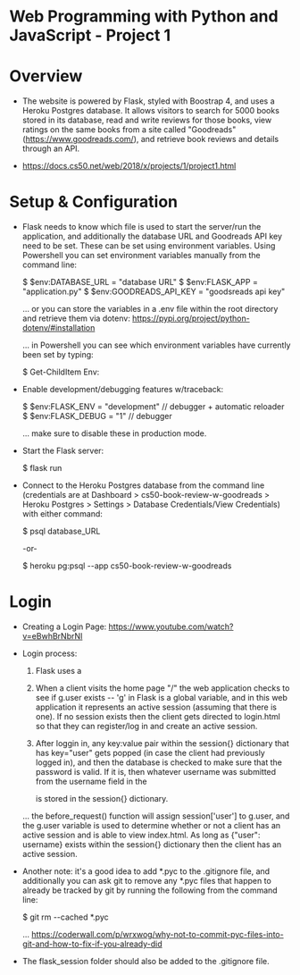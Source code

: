# Web Programming with Python and JavaScript - Project 1

# Overview
- The website is powered by Flask, styled with Boostrap 4, and uses a Heroku Postgres database. It allows visitors to search for 5000 books stored in its database, read and write reviews for those books, view ratings on the same books from a site called "Goodreads" (https://www.goodreads.com/), and retrieve book reviews and details through an API.

- https://docs.cs50.net/web/2018/x/projects/1/project1.html

# Setup & Configuration
- Flask needs to know which file is used to start the server/run the application, and additionally the database URL and Goodreads API key need to be set. These can be set using environment variables. Using Powershell you can set environment variables manually from the command line:

  $ $env:DATABASE_URL = "database URL"
  $ $env:FLASK_APP = "application.py"
  $ $env:GOODREADS_API_KEY = "goodsreads api key"

  ... or you can store the variables in a .env file within the root directory and retrieve them via dotenv: https://pypi.org/project/python-dotenv/#installation

  ... in Powershell you can see which environment variables have currently been set by typing:

    $ Get-ChildItem Env:

- Enable development/debugging features w/traceback:

  $ $env:FLASK_ENV = "development"  // debugger + automatic reloader
  $ $env:FLASK_DEBUG = "1"          // debugger

  ... make sure to disable these in production mode.

- Start the Flask server:

  $ flask run

- Connect to the Heroku Postgres database from the command line (credentials are at Dashboard > cs50-book-review-w-goodreads > Heroku Postgres > Settings > Database Credentials/View Credentials) with either command:

  $ psql database_URL

  -or-

  $ heroku pg:psql <database-name> --app cs50-book-review-w-goodreads

# Login

- Creating a Login Page: https://www.youtube.com/watch?v=eBwhBrNbrNI

- Login process:

  1. Flask uses a 

  1. When a client visits the home page "/" the web application checks to see if g.user exists -- 'g' in Flask is a global variable, and in this web application it represents an active session (assuming that there is one). If no session exists then the client gets directed to login.html so that they can register/log in and create an active session.
  
  2. After loggin in, any key:value pair within the session{} dictionary that has key="user" gets popped (in case the client had previously logged in), and then the database is checked to make sure that the password is valid. If it is, then whatever username was submitted from the username field in the <form> is stored in the session{} dictionary.
  
  ... the before_request() function will assign session['user'] to g.user, and the g.user variable is used to determine whether or not a client has an active session and is able to view index.html. As long as {"user": username} exists within the session{} dictionary then the client has an active session.

- Another note: it's a good idea to add *.pyc to the .gitignore file, and additionally you can ask git to remove any *.pyc files that happen to already be tracked by git by running the following from the command line:

  $ git rm --cached *.pyc

  ... https://coderwall.com/p/wrxwog/why-not-to-commit-pyc-files-into-git-and-how-to-fix-if-you-already-did

- The flask_session folder should also be added to the .gitignore file.